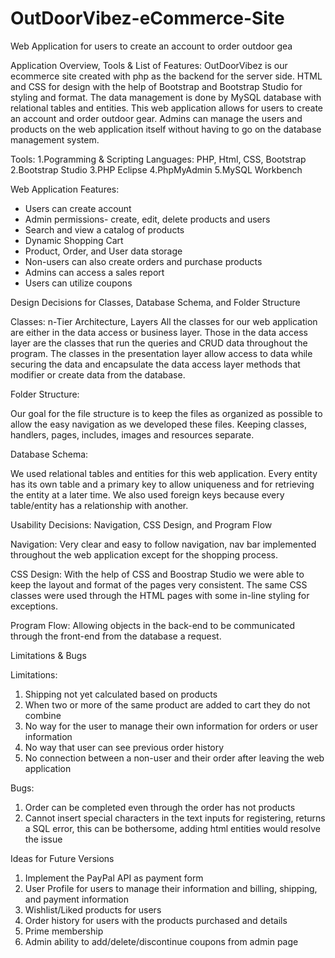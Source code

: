 # OutDoorVibez-eCommerce-Site
Web Application for users to create an account to order outdoor gea

Application Overview, Tools & List of Features:
OutDoorVibez is our ecommerce site created with php as the backend for the server side. HTML and CSS for design with the help of Bootstrap and Bootstrap Studio for styling and format. The data management is done by MySQL database with relational tables and entities. This web application allows for users to create an account and order outdoor gear. Admins can manage the users and products on the web application itself without having to go on the database management system. 

Tools: 
 1.Pogramming & Scripting Languages: PHP, Html, CSS, Bootstrap
 2.Bootstrap Studio 
 3.PHP Eclipse 
 4.PhpMyAdmin
 5.MySQL Workbench

Web Application Features: 
- Users can create account
- Admin permissions- create, edit, delete products and users 
- Search and view a catalog of products 
- Dynamic Shopping Cart 
- Product, Order, and User data storage 
- Non-users can also create orders and purchase products
- Admins can access a sales report 
- Users can utilize coupons 


Design Decisions for Classes, Database Schema, and Folder Structure

Classes: n-Tier Architecture, Layers
All the classes for our web application are either in the data access or business layer. Those in the data access layer are the classes that run the queries and CRUD data throughout the program. The classes in the presentation layer allow access to data while securing the data and encapsulate the data access layer methods that modifier or create data from the database. 

Folder Structure:

Our goal for the file structure is to keep the files as organized as possible to allow the easy navigation as we developed these files. Keeping classes, handlers, pages, includes, images and resources separate. 
 
Database Schema:

We used relational tables and entities for this web application. Every entity has its own table and a primary key to allow uniqueness and for retrieving the entity at a later time. We also used foreign keys because every table/entity has a relationship with another. 


Usability Decisions: Navigation, CSS Design, and Program Flow 

Navigation:
Very clear and easy to follow navigation, nav bar implemented throughout the web application except for the shopping process. 
 
CSS Design: 
With the help of CSS and Boostrap Studio we were able to keep the layout and format of the pages very consistent. The same CSS classes were used through the HTML pages with some in-line styling for exceptions. 

Program Flow: 
Allowing objects in the back-end to be communicated through the front-end from the database a request. 


Limitations & Bugs 

Limitations:
1.	Shipping not yet calculated based on products 
2.	When two or more of the same product are added to cart they do not combine 
3.	No way for the user to manage their own information for orders or user information 
4.	No way that user can see previous order history 
5.	No connection between a non-user and their order after leaving the web application 

Bugs: 
1.	Order can be completed even through the order has not products 
2.	Cannot insert special characters in the text inputs for registering, returns a SQL error, this can be bothersome, adding html entities would resolve the issue 


Ideas for Future Versions 
1.	Implement the PayPal API as payment form 
2.	User Profile for users to manage their information and billing, shipping, and payment information 
3.	Wishlist/Liked products for users 
4.	Order history for users with the products purchased and details
5.	Prime membership
6.	Admin ability to add/delete/discontinue coupons from admin page


